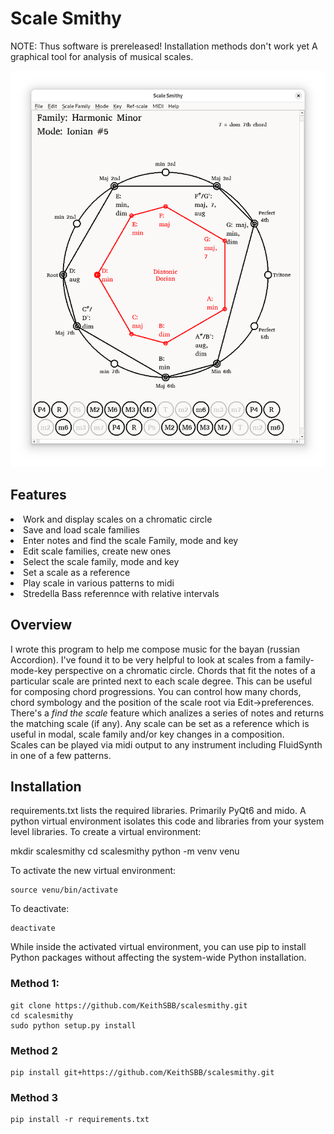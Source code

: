 # Scale Smithy
NOTE:  Thus software is prereleased!  Installation methods don't work yet
A graphical tool for analysis of musical scales.

![Screenshot.png](help/Screenshot.png)

## Features
<li>Work and display scales on a chromatic circle</li>
<li>Save and load scale families</li>
<li>Enter notes and find the scale Family, mode and key</li>
<li>Edit scale families, create new ones</li>
<li>Select the scale family, mode and key</li>
<li>Set a scale as a reference</li>
<li>Play scale in various patterns to midi
<li>Stredella Bass referennce with relative intervals</li>

## Overview
I wrote this program to help me compose music for the 
bayan (russian Accordion).  I've found it to be very helpful
to look at scales from a family-mode-key perspective on
a chromatic circle.  Chords that fit the notes of a particular 
scale are printed next to each scale degree.  This can be useful
for composing chord progressions. You can control
how many chords, chord symbology and the position of the
scale root via Edit->preferences.  There's a *find the scale* feature
which analizes a series of notes and returns the matching scale 
(if any). Any scale can be set as a reference which is useful
in modal, scale family and/or key changes in a composition.  
Scales can be played via midi output to any instrument including
FluidSynth in one of a few patterns.

## Installation
requirements.txt lists the required libraries.  Primarily PyQt6
and mido.
A python virtual environment isolates this code and libraries
from your system level libraries.   To create a virtual
environment:

mkdir scalesmithy
cd scalesmithy
python -m venv venu

To activate the new virtual environment:
```commandline
source venu/bin/activate
```
To deactivate:
```commandline
deactivate
```
While inside the activated virtual environment, 
you can use pip to install Python packages 
without affecting the system-wide Python installation.
### Method 1:
```
git clone https://github.com/KeithSBB/scalesmithy.git
cd scalesmithy
sudo python setup.py install
```
### Method 2
```commandline
pip install git+https://github.com/KeithSBB/scalesmithy.git 
```
### Method 3
```commandline
pip install -r requirements.txt
```

